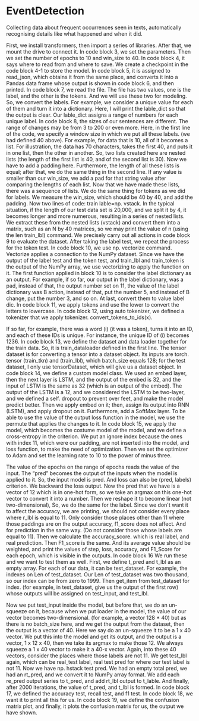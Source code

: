 # EventDetection
Collecting data about frequent occurrences seen in texts, automatically recognising details like what happened and when it did.

First, we install transformers, then import a series of libraries. After that, we mount the drive to connect it. In code block 3, we set the parameters. Then we set the number of epochs to 10 and win_size to 40. In code block 4, it says where to read from and where to save. We create a checkpoint in the code block 4-1 to store the model.
In code block 5, it is assigned to read_json, which obtains it from the same place, and converts it into a Pandas data frame whose output is shown in code block 6, and then printed.
In code block 7, we read the file. The file has two values, one is the label, and the other is the tokens. And we will use these two for modeling. So, we convert the labels. For example, we consider a unique value for each of them and turn it into a dictionary. Here, I will print the lable_dict so that the output is clear. Our lable_dict assigns a range of numbers for each unique label.
In code block 8, the sizes of our sentences are different. The range of changes may be from 3 to 200 or even more. Here, in the first line of the code, we specify a window size in which we put all these labels. (we had defined 40 above). For example, for data that is 10, all of it becomes a list. For illustration, the data has 70 characters, takes the first 40, and puts it in one list, then the other in another. So, two lists created here are nested lists (the length of the first list is 40, and of the second list is 30). Now we have to add a padding here. Furthermore, the length of all these lists is equal; after that, we do the same thing in the second line. If any value is smaller than our win_size, we add a pad for that string value after comparing the lengths of each list.
Now that we have made these lists, there was a sequence of lists. We do the same thing for tokens as we did for labels. We measure the win_size, which should be 40 by 40, and add the padding. Now two lines of code: train lable=np. vstack.
In the typical situation, if the length of our test data set is 20,000, and we split it by 4, it becomes longer and more numerous, resulting in a series of nested lists. We extract these from the nested lists (vstack) and convert them into a matrix, such as an N by 40 matrices, so we may print the value of n (using the len train_lbl) command. We precisely carry out all actions in code block 9 to evaluate the dataset. After taking the label test, we repeat the process for the token test.
In code block 10, we use np. vectorize command. Vectorize applies a connection to the NumPy dataset.
Since we have the output of the label test and the token test, and train_lbl and train_token is the output of the NumPy array, we use vectorizing to apply the function on it.
The first function applied in block 10 is to consider the label dictionary as an output. For example, if so far, our output in the label dictionary, was a pad, instead of that, the output number set on 11, the value of the label dictionary was B action, instead of that, put the number 5, and instead of B change, put the number 3, and so on. At last, convert them to value label dic.
In code block 11, we apply tokens and use the lower to convert the letters to lowercase.
In code block 12, using auto tokenizer, we defined a tokenizer that we apply tokenizer. convert_tokens_to_ids(x).

If so far, for example, there was a word (i) (it was a token), turns it into an ID, and each of these IDs is unique. For instance, the unique ID of (i) becomes 1236.
In code block 13, we define the dataset and data loader together for the train data. So, it is train_dataloader defined in the first line. The tensor dataset is for converting a tensor into a dataset object. Its inputs are torch. tensor (train_tkn) and (train_lbl), which batch_size equals 128; for the test dataset, I only use tensorDataset, which will give us a dataset object.
In code block 14, we define a custom model class. We used an embed layer, then the next layer is LSTM, and the output of the embed is 32, and the input of LSTM is the same as 32 (which is an output of the embed). The output of the LSTM is a 12, and we considered the LSTM to be two-layer, and we defined a self. dropout to prevent over feet, and make the model predict better. Then we apply embed on it; then, assign its output into RNN (LSTM), and apply dropout on it. Furthermore, add a SoftMax layer. To be able to use the value of the output loss function in the model, we use the permute that applies the changes to it.
In code block 15, we apply the model, which becomes the costume model of the model, and we define a cross-entropy in the criterion. We put an ignore index because the ones with index 11, which were our padding, are not inserted into the model, and loss function, to make the need of optimization. Then we set the optimizer to Adam and set the learning rate to 10 to the power of minus three.

The value of the epochs on the range of epochs reads the value of the input. The “pred” becomes the output of the inputs when the model is applied to it. So, the input model is pred. And loss can also be (pred, labels) criterion. We backward the loss output. Now the pred that we have is a vector of 12 which is in one-hot form, so we take an argmax on this one-hot vector to convert it into a number.
Then we reshape it to become linear (not two-dimensional), So, we do the same for the label. Since we don't want it to affect the accuracy, we are printing, we should not consider every place where r_lbl is equal to 11. Only consider those places other than 11 where those paddings are on the output accuracy, f1_score does not affect. And for prediction in the same way. (Do not consider those whose labels are equal to 11).
Then we calculate the accuracy_score. which is real label, and real prediction. Then F1_score is the same. And its average value should be weighted, and print the values of step, loss, accuracy, and F1_Score for each epoch, which is visible in the outputs.
In code block 16 We run these and we want to test them as well. First, we define t_pred and t_lbl as an empty array. For each of our data, it can be test_dataset. For example, the indexes on Len of test_dataset. Our Len of test_dataset was two thousand, so our index can be from zero to 1999. Then get_item from test_dataset for index. (for example, in test_dataset, give us the output of the first row) whose outputs will be assigned on test_input, and test_lbl.

Now we put test_input inside the model, but before that, we do an un-squeeze on it, because when we put loader in the model, the value of our vector becomes two-dimensional. (for example, a vector 128 * 40) but as there is no batch_size here, and we get the output from the dataset, then the output is a vector of 40. Here we say do an un-squeeze it to be a 1 x 40 vector. We put this into the model and get its output, and the output is a vector, 1 x 12 x 40, then we take its argmax to make those 12.
We always squeeze a 1 x 40 vector to make it a 40-x vector. Again, into these 40 vectors, consider the places where those labels are not 11. We get test_lbl again, which can be real_test label, real test pred for where our test label is not 11.
Now we have np. hstack test pred. We had an empty total pred, we had an rt_pred, and we convert it to NumPy array format. We add each re_pred output series to t_pred, and add rt_lbl output to t_lable. And finally, after 2000 iterations, the value of t_pred, and t_lbl is formed.
In code block 17, we defined the accuracy test, recall test, and f1 test. In code block 18, we want it to print all this for us. In code block 19, we define the confusion matrix plot, and finally, it plots the confusion matrix for us, the output we have shown.
